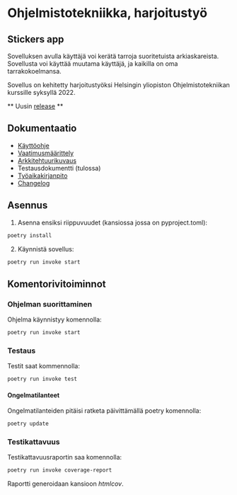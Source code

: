 # Ohjelmistotekniikka, harjoitustyö

## Stickers app

Sovelluksen avulla käyttäjä voi kerätä tarroja suoritetuista arkiaskareista. Sovellusta voi käyttää muutama käyttäjä, ja kaikilla on oma tarrakokoelmansa.

Sovellus on kehitetty harjoitustyöksi Helsingin yliopiston Ohjelmistotekniikan kurssille syksyllä 2022.

** Uusin [release](https://github.com/suitsuke/ot-harjoitustyo/releases/tag/viikko6) **


## Dokumentaatio

- [Käyttöohje](dokumentaatio/kayttoohje.md)
- [Vaatimusmäärittely](dokumentaatio/vaatimusmaarittely.md)
- [Arkkitehtuurikuvaus](dokumentaatio/arkkitehtuuri.md)
- Testausdokumentti (tulossa)
- [Työaikakirjanpito](dokumentaatio/tuntikirjanpito.md)
- [Changelog](dokumentaatio/changelog.md)

## Asennus

1. Asenna ensiksi riippuvuudet (kansiossa jossa on pyproject.toml):

```bash
poetry install
```

2. Käynnistä sovellus:

```bash
poetry run invoke start
```

## Komentorivitoiminnot

### Ohjelman suorittaminen

Ohjelma käynnistyy komennolla:

```bash
poetry run invoke start
```

### Testaus

Testit saat kommennolla:

```bash
poetry run invoke test
```

#### Ongelmatilanteet
Ongelmatilanteiden pitäisi ratketa päivittämällä poetry komennolla:

```bash
poetry update
```

### Testikattavuus

Testikattavuusraportin saa komennolla:

```bash
poetry run invoke coverage-report
```

Raportti generoidaan kansioon _htmlcov_.
